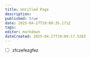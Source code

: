 ```yaml
---
title: Untitled Page
description: 
published: true
date: 2025-04-27T19:09:35.171Z
tags: 
editor: markdown
dateCreated: 2025-04-27T19:09:17.528Z
---
```


-   [ ] zfczefezgfez